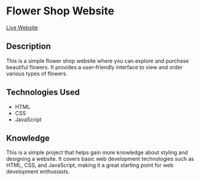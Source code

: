# Flower Shop Website
[Live Website](https://codewithrashed.github.io/flower-shop/)

## Description
This is a simple flower shop website where you can explore and purchase beautiful flowers. It provides a user-friendly interface to view and order various types of flowers.



## Technologies Used
- HTML
- CSS
- JavaScript



## Knowledge
This is a simple project that helps gain more knowledge about styling and designing a website. It covers basic web development technologies such as HTML, CSS, and JavaScript, making it a great starting point for web development enthusiasts.

